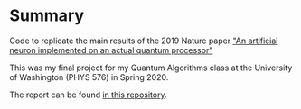 # Summary
Code to replicate the main results of the 2019 Nature paper ["An artificial neuron implemented on an actual quantum processor"](https://arxiv.org/abs/1811.02266)

This was my final project for my Quantum Algorithms class at the University of Washington (PHYS 576) in Spring 2020.

The report can be found [in this repository](Lorenz_576_Final_Project.pdf).


